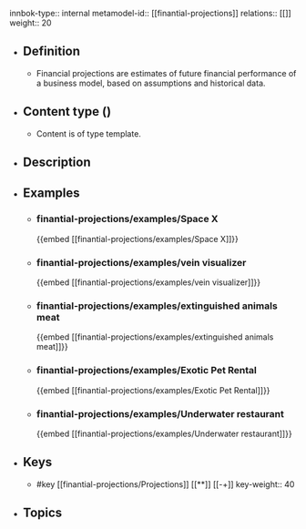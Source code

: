 innbok-type:: internal
metamodel-id:: [[finantial-projections]]
relations:: [[]]
weight:: 20

- ## Definition
  - Financial projections are estimates of future financial performance of a business model, based on assumptions and historical data.
- ## Content type ()
  - Content is of type template.
  
- ## Description
- ## Examples
  - ### finantial-projections/examples/Space X
    {{embed [[finantial-projections/examples/Space X]]}}
  - ### finantial-projections/examples/vein visualizer
    {{embed [[finantial-projections/examples/vein visualizer]]}}
  - ### finantial-projections/examples/extinguished animals meat
    {{embed [[finantial-projections/examples/extinguished animals meat]]}}
  - ### finantial-projections/examples/Exotic Pet Rental
    {{embed [[finantial-projections/examples/Exotic Pet Rental]]}}
  - ### finantial-projections/examples/Underwater restaurant
    {{embed [[finantial-projections/examples/Underwater restaurant]]}}
  
- ## Keys
  - #key [[finantial-projections/Projections]] [[**]] [[-+]]
    key-weight:: 40
- ## Topics
  

